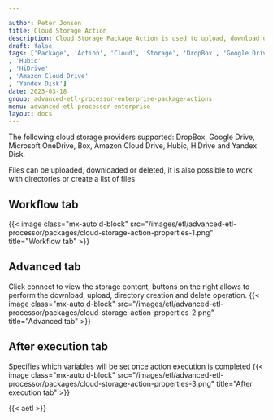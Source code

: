 ```yaml
---

author: Peter Jonson
title: Cloud Storage Action
description: Cloud Storage Package Action is used to upload, download or delete files 
draft: false
tags: ['Package', 'Action', 'Cloud', 'Storage', 'DropBox', 'Google Drive', 'OneDrive', 'Amazon Cloud Drive'
, 'Hubic'
, 'HiDrive'
, 'Amazon Cloud Drive'
, 'Yandex Disk']
date: 2023-03-18
group: advanced-etl-processor-enterprise-package-actions
menu: advanced-etl-processor-enterprise
layout: docs
---
```


The following cloud storage providers supported: DropBox, Google Drive, Microsoft OneDrive, Box, Amazon Cloud Drive, Hubic, HiDrive and Yandex Disk.

Files can be uploaded, downloaded or deleted, it is also possible to work with directories or create a list of files

## Workflow tab

{{< image class="mx-auto d-block"  src="/images/etl/advanced-etl-processor/packages/cloud-storage-action-properties-1.png" title="Workflow tab" >}}

## Advanced tab

Click connect to view the storage content, buttons on the right allows to perform the download, upload, directory creation and delete operation.
{{< image class="mx-auto d-block"  src="/images/etl/advanced-etl-processor/packages/cloud-storage-action-properties-2.png" title="Advanced tab" >}}

## After execution tab

Specifies which variables will be set once action execution is completed
{{< image class="mx-auto d-block"  src="/images/etl/advanced-etl-processor/packages/cloud-storage-action-properties-3.png" title="After execution tab" >}}

{{< aetl >}}
